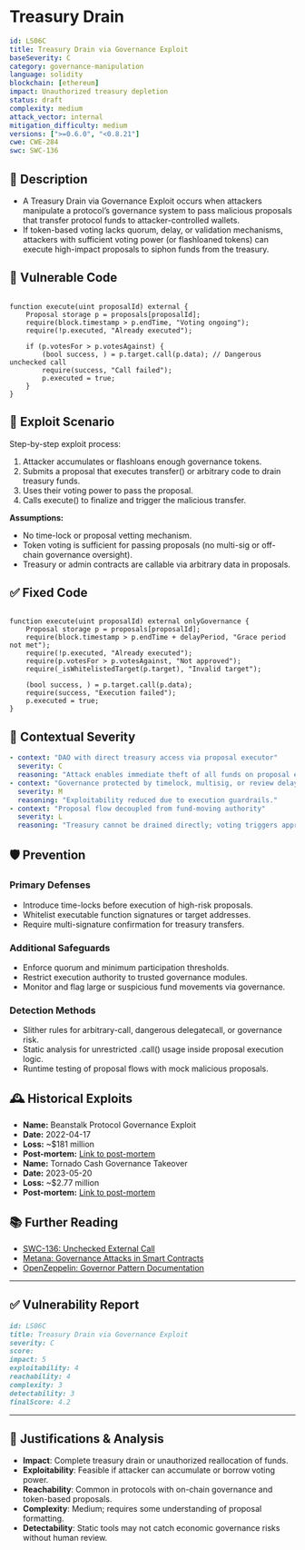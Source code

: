 # Treasury Drain 

```YAML
id: LS06C
title: Treasury Drain via Governance Exploit
baseSeverity: C
category: governance-manipulation
language: solidity
blockchain: [ethereum]
impact: Unauthorized treasury depletion
status: draft
complexity: medium
attack_vector: internal
mitigation_difficulty: medium
versions: [">=0.6.0", "<0.8.21"]
cwe: CWE-284
swc: SWC-136
```

## 📝 Description

- A Treasury Drain via Governance Exploit occurs when attackers manipulate a protocol’s governance system to pass malicious proposals that transfer protocol funds to attacker-controlled wallets. 
- If token-based voting lacks quorum, delay, or validation mechanisms, attackers with sufficient voting power (or flashloaned tokens) can execute high-impact proposals to siphon funds from the treasury.

## 🚨 Vulnerable Code

```solidity

function execute(uint proposalId) external {
    Proposal storage p = proposals[proposalId];
    require(block.timestamp > p.endTime, "Voting ongoing");
    require(!p.executed, "Already executed");

    if (p.votesFor > p.votesAgainst) {
        (bool success, ) = p.target.call(p.data); // Dangerous unchecked call
        require(success, "Call failed");
        p.executed = true;
    }
}
```

## 🧪 Exploit Scenario

Step-by-step exploit process:

1. Attacker accumulates or flashloans enough governance tokens.
2. Submits a proposal that executes transfer() or arbitrary code to drain treasury funds.
3. Uses their voting power to pass the proposal.
4. Calls execute() to finalize and trigger the malicious transfer.

**Assumptions:**

- No time-lock or proposal vetting mechanism.
- Token voting is sufficient for passing proposals (no multi-sig or off-chain governance oversight).
- Treasury or admin contracts are callable via arbitrary data in proposals.

## ✅ Fixed Code

```solidity

function execute(uint proposalId) external onlyGovernance {
    Proposal storage p = proposals[proposalId];
    require(block.timestamp > p.endTime + delayPeriod, "Grace period not met");
    require(!p.executed, "Already executed");
    require(p.votesFor > p.votesAgainst, "Not approved");
    require(_isWhitelistedTarget(p.target), "Invalid target");

    (bool success, ) = p.target.call(p.data);
    require(success, "Execution failed");
    p.executed = true;
}
```

## 🧭 Contextual Severity

```yaml
- context: "DAO with direct treasury access via proposal executor"
  severity: C
  reasoning: "Attack enables immediate theft of all funds on proposal execution."
- context: "Governance protected by timelock, multisig, or review delay"
  severity: M
  reasoning: "Exploitability reduced due to execution guardrails."
- context: "Proposal flow decoupled from fund-moving authority"
  severity: L
  reasoning: "Treasury cannot be drained directly; voting triggers approval only."
```

## 🛡️ Prevention

### Primary Defenses

- Introduce time-locks before execution of high-risk proposals.
- Whitelist executable function signatures or target addresses.
- Require multi-signature confirmation for treasury transfers.

### Additional Safeguards

- Enforce quorum and minimum participation thresholds.
- Restrict execution authority to trusted governance modules.
- Monitor and flag large or suspicious fund movements via governance.

### Detection Methods

- Slither rules for arbitrary-call, dangerous delegatecall, or governance risk.
- Static analysis for unrestricted .call() usage inside proposal execution logic.
- Runtime testing of proposal flows with mock malicious proposals.

## 🕰️ Historical Exploits

- **Name:** Beanstalk Protocol Governance Exploit 
- **Date:** 2022-04-17 
- **Loss:** ~$181 million 
- **Post-mortem:** [Link to post-mortem](https://rekt.news/beanstalk-rekt/) 
- **Name:** Tornado Cash Governance Takeover 
- **Date:** 2023-05-20 
- **Loss:** ~$2.77 million 
- **Post-mortem:** [Link to post-mortem](https://neptunemutual.com/blog/understanding-tornado-cash-exploit/) 
  

## 📚 Further Reading

- [SWC-136: Unchecked External Call](https://swcregistry.io/docs/SWC-136/) 
- [Metana: Governance Attacks in Smart Contracts](https://metana.io/blog/governance-attacks-in-smart-contracts/) 
- [OpenZeppelin: Governor Pattern Documentation](https://docs.openzeppelin.com/contracts/4.x/governance) 

---

## ✅ Vulnerability Report

```markdown
id: LS06C
title: Treasury Drain via Governance Exploit
severity: C
score:
impact: 5         
exploitability: 4 
reachability: 4   
complexity: 3     
detectability: 3  
finalScore: 4.2
```

---

## 📄 Justifications & Analysis

- **Impact**: Complete treasury drain or unauthorized reallocation of funds.
- **Exploitability**: Feasible if attacker can accumulate or borrow voting power.
- **Reachability**: Common in protocols with on-chain governance and token-based proposals.
- **Complexity**: Medium; requires some understanding of proposal formatting.
- **Detectability**: Static tools may not catch economic governance risks without human review.

